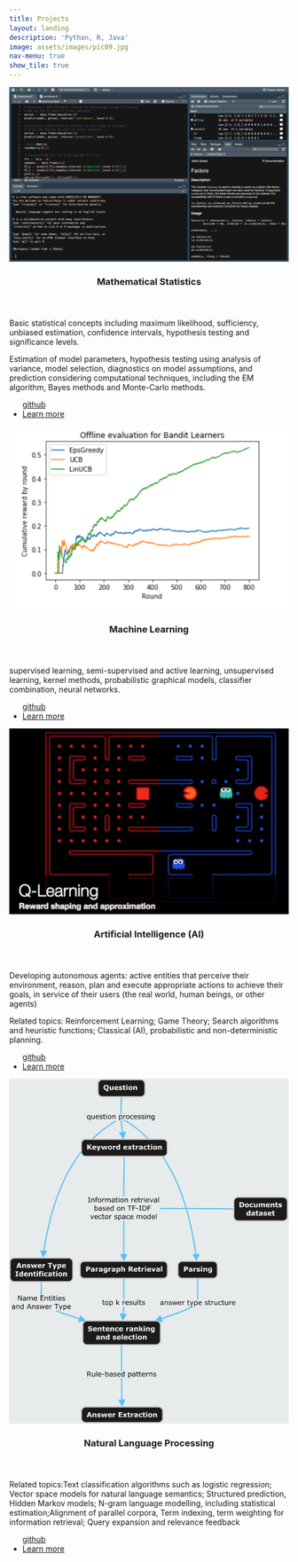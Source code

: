 ```yaml
---
title: Projects
layout: landing
description: 'Python, R, Java'
image: assets/images/pic09.jpg
nav-menu: true
show_tile: true
---
```


<!-- Main -->
<div id="main">

<!-- One -->
<!-- 
<section id="one">
	<div class="inner">
		<header class="major">
			<h2>Mathematical Statistics</h2>
			<a href="https://github.com/danielfelipegil/mathematical-statistics" class="button icon fa-github">github</a>
		</header>
		<p>Basic statistical concepts including maximum likelihood, sufficiency, unbiased estimation, confidence intervals, hypothesis testing and significance levels.</p>
		<p>Estimation of model parameters, hypothesis testing using analysis of variance, model selection, diagnostics on model assumptions, and prediction considering computational techniques, including the EM algorithm, Bayes methods and Monte-Carlo methods.</p>
	</div>
</section>
-->

<!-- Two -->
<section id="two" class="spotlights">
	<section>
		<a href="https://danielfelipegil.github.io/mathematical-statistics/" class="image">
			<img src="assets/images/rstudio.png" alt="" data-position="center center" />
		</a>
		<div class="content">
			<div class="inner">
				<header class="major">
					<h3>Mathematical Statistics</h3>
				</header>
				<p>Basic statistical concepts including maximum likelihood, sufficiency, unbiased estimation, confidence intervals, hypothesis testing and significance levels.</p>
				<p>Estimation of model parameters, hypothesis testing using analysis of variance, model selection, diagnostics on model assumptions, and prediction considering computational techniques, including the EM algorithm, Bayes methods and Monte-Carlo methods.</p>
				<ul class="actions">
					<a href="https://github.com/danielfelipegil/mathematical-statistics" class="button icon fa-github">github</a>
					<li><a href="https://danielfelipegil.github.io/mathematical-statistics/" class="button">Learn more</a></li>
				</ul>
			</div>
		</div>
	</section>
	<section>
		<a href="https://danielfelipegil.github.io/machine-learning/" class="image">
			<img src="assets/images/mab01.png" alt="" data-position="top center" />
		</a>
		<div class="content">
			<div class="inner">
				<header class="major">
					<h3>Machine Learning</h3>
				</header>
				<p>supervised learning, semi-supervised and active learning, unsupervised learning, kernel methods, probabilistic graphical models, classifier combination, neural networks.</p>
				<ul class="actions">
					<a href="https://github.com/danielfelipegil/machine-learning" class="button icon fa-github">github</a>
					<li><a href="https://danielfelipegil.github.io/machine-learning/" class="button">Learn more</a></li>
				</ul>
			</div>
		</div>
	</section>
	<section>
		<a href="https://danielfelipegil.github.io/artificial-intelligence/" class="image">
			<img src="assets/images/rl01.png" alt="" data-position="25% 25%" />
		</a>
		<div class="content">
			<div class="inner">
				<header class="major">
					<h3>Artificial Intelligence (AI)</h3>
				</header>
				<p>Developing autonomous agents: active entities that perceive their environment, reason, plan and execute appropriate actions to achieve their goals, in service of their users (the real world, human beings, or other agents)</p>
				<p>
				Related topics: Reinforcement Learning; Game Theory; Search algorithms and heuristic functions; Classical (AI), probabilistic and non-deterministic planning.
				</p>
				<ul class="actions">
					<a href="https://github.com/danielfelipegil/artificial-intelligence" class="button icon fa-github">github</a>
					<li><a href="https://danielfelipegil.github.io/artificial-intelligence/" class="button">Learn more</a></li>
				</ul>
			</div>
		</div>
	</section>
	<section>
		<a href="https://danielfelipegil.github.io/nlp/" class="image">
			<img src="assets/images/qa1.jpg" alt="" data-position="top center" />
		</a>
		<div class="content">
			<div class="inner">
				<header class="major">
					<h3>Natural Language Processing</h3>
				</header>
				<p>Related topics:Text classification algorithms such as logistic regression; Vector space models for natural language semantics; Structured prediction, Hidden Markov models; N-gram language modelling, including statistical estimation;Alignment of parallel corpora, Term indexing, term weighting for information retrieval; Query expansion and relevance feedback</p>
				<ul class="actions">
					<a href="https://github.com/danielfelipegil/nlp" class="button icon fa-github">github</a>
					<li><a href="https://danielfelipegil.github.io/nlp" class="button">Learn more</a></li>
				</ul>
			</div>
		</div>
	</section>
</section>

<!-- Three -->
<!--
<section id="three">
	<div class="inner">
		<header class="major">
			<h2>Massa libero</h2>
		</header>
		<p>Nullam et orci eu lorem consequat tincidunt vivamus et sagittis libero. Mauris aliquet magna magna sed nunc rhoncus pharetra. Pellentesque condimentum sem. In efficitur ligula tate urna. Maecenas laoreet massa vel lacinia pellentesque lorem ipsum dolor. Nullam et orci eu lorem consequat tincidunt. Vivamus et sagittis libero. Mauris aliquet magna magna sed nunc rhoncus amet pharetra et feugiat tempus.</p>
		<ul class="actions">
			<li><a href="generic.html" class="button next">Get Started</a></li>
		</ul>
	</div>
</section>
-->
</div>
